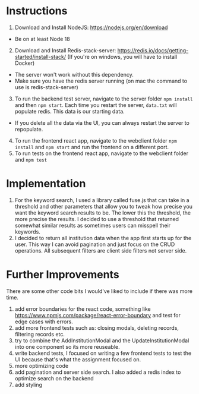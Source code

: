 # Instructions

1. Download and Install NodeJS: https://nodejs.org/en/download

- Be on at least Node 18

2. Download and Install Redis-stack-server: https://redis.io/docs/getting-started/install-stack/
   (If you're on windows, you will have to install Docker)

- The server won't work without this dependency.
- Make sure you have the redis server running (on mac the command to use is redis-stack-server)

3. To run the backend test server, navigate to the server folder `npm install` and then `npm start`. Each time you restart the server, `data.txt` will populate redis. This data is our starting data.

- If you delete all the data via the UI, you can always restart the server to repopulate.

4. To run the frontend react app, navigate to the webclient folder `npm install` and `npm start` and run the frontend on a different port.
5. To run tests on the frontend react app, navigate to the webclient folder and `npm test`

# Implementation

1. For the keyword search, I used a library called fuse.js that can take in a threshold and other parameters that allow you to tweak how precise you want the keyword search results to be. The lower this the threshold, the more precise the results. I decided to use a threshold that returned somewhat similar results as sometimes users can misspell their keywords.
2. I decided to return all institution data when the app first starts up for the user. This way I can avoid pagination and just focus on the CRUD operations. All subsequent filters are client side filters not server side.

# Further Improvements

There are some other code bits I would've liked to include if there was more time.

1. add error boundaries for the react code, something like https://www.npmjs.com/package/react-error-boundary and test for edge cases with errors.
2. add more frontend tests such as: closing modals, deleting records, filtering records etc.
3. try to combine the AddInstitutionModal and the UpdateInstitutionModal into one component so its more reuseable.
4. write backend tests, I focused on writing a few frontend tests to test the UI because that's what the assignment focused on.
5. more optimizing code
6. add pagination and server side search. I also added a redis index to optimize search on the backend
7. add styling
